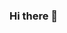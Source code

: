 ### Hi there 👋

<!--
**Fatih-Yaka/Fatih-Yaka** is a ✨ _special_ ✨ repository because its `README.md` (this file) appears on your GitHub profile.

Here are some ideas to get you started:

- 🔭 I’m currently working on game development
- 🌱 I’m currently learning unity and c#
- 👯 I’m looking to collaborate on game development
- 🤔 I’m looking for help with project management
- 💬 Ask me about unity
- 📫 How to reach me: fatihyaka00@gmail.com, linkedin.com/in/fatih-yaka-0596b6215
- 😄 Pronouns: ...
- ⚡ Fun fact: ...
-->
